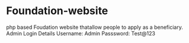# Foundation-website
php based Foudation website thatallow people to apply as a beneficiary.
Admin Login Details
Username: Admin
Passsword: Test@123
